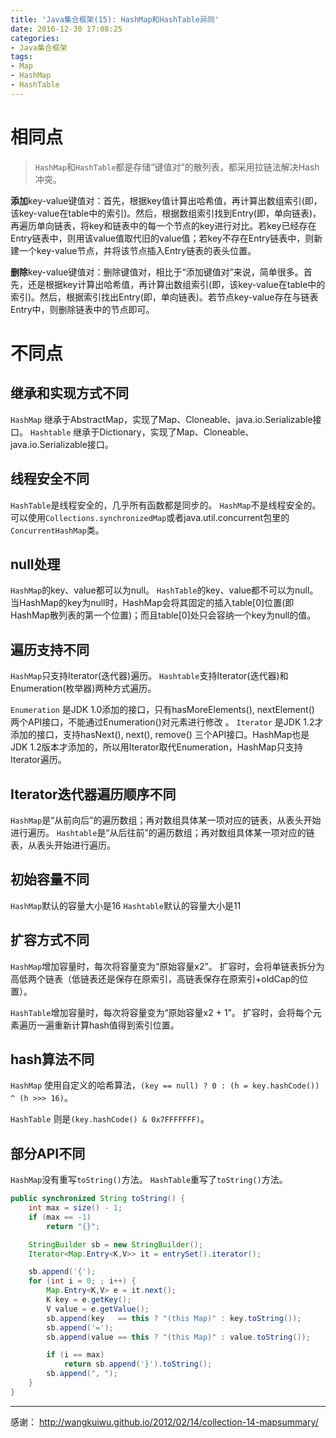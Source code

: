 ```yaml
---
title: 'Java集合框架(15): HashMap和HashTable异同'
date: 2016-12-30 17:08:25
categories:
- Java集合框架
tags:
- Map
- HashMap
- HashTable
---
```


# 相同点
> `HashMap`和`HashTable`都是存储“键值对”的散列表，都采用拉链法解决Hash冲突。

**添加**key-value键值对：首先，根据key值计算出哈希值，再计算出数组索引(即，该key-value在table中的索引)。然后，根据数组索引找到Entry(即，单向链表)，再遍历单向链表，将key和链表中的每一个节点的key进行对比。若key已经存在Entry链表中，则用该value值取代旧的value值；若key不存在Entry链表中，则新建一个key-value节点，并将该节点插入Entry链表的表头位置。

**删除**key-value键值对：删除键值对，相比于“添加键值对”来说，简单很多。首先，还是根据key计算出哈希值，再计算出数组索引(即，该key-value在table中的索引)。然后，根据索引找出Entry(即，单向链表)。若节点key-value存在与链表Entry中，则删除链表中的节点即可。

# 不同点
## 继承和实现方式不同
`HashMap` 继承于AbstractMap，实现了Map、Cloneable、java.io.Serializable接口。
`Hashtable` 继承于Dictionary，实现了Map、Cloneable、java.io.Serializable接口。

## 线程安全不同
`HashTable`是线程安全的，几乎所有函数都是同步的。
`HashMap`不是线程安全的。可以使用`Collections.synchronizedMap`或者java.util.concurrent包里的`ConcurrentHashMap`类。

## null处理
`HashMap`的key、value都可以为null。
`HashTable`的key、value都不可以为null。当HashMap的key为null时，HashMap会将其固定的插入table[0]位置(即HashMap散列表的第一个位置)；而且table[0]处只会容纳一个key为null的值。

## 遍历支持不同
`HashMap`只支持Iterator(迭代器)遍历。
`Hashtable`支持Iterator(迭代器)和Enumeration(枚举器)两种方式遍历。

`Enumeration` 是JDK 1.0添加的接口，只有hasMoreElements(), nextElement() 两个API接口，不能通过Enumeration()对元素进行修改 。
`Iterator` 是JDK 1.2才添加的接口，支持hasNext(), next(), remove() 三个API接口。HashMap也是JDK 1.2版本才添加的，所以用Iterator取代Enumeration，HashMap只支持Iterator遍历。

## Iterator迭代器遍历顺序不同
`HashMap`是“从前向后”的遍历数组；再对数组具体某一项对应的链表，从表头开始进行遍历。
`Hashtable`是“从后往前”的遍历数组；再对数组具体某一项对应的链表，从表头开始进行遍历。

## 初始容量不同
`HashMap`默认的容量大小是16
`Hashtable`默认的容量大小是11

## 扩容方式不同
`HashMap`增加容量时，每次将容量变为“原始容量x2”。
扩容时，会将单链表拆分为高低两个链表（低链表还是保存在原索引，高链表保存在原索引+oldCap的位置）。

`HashTable`增加容量时，每次将容量变为“原始容量x2 + 1”。
扩容时，会将每个元素遍历一遍重新计算hash值得到索引位置。

## hash算法不同
`HashMap` 使用自定义的哈希算法，`(key == null) ? 0 : (h = key.hashCode()) ^ (h >>> 16)`。

`HashTable` 则是`(key.hashCode() & 0x7FFFFFFF)`。

## 部分API不同
`HashMap`没有重写`toString()`方法。
`HashTable`重写了`toString()`方法。

```java HashTable
public synchronized String toString() {
    int max = size() - 1;
    if (max == -1)
        return "{}";

    StringBuilder sb = new StringBuilder();
    Iterator<Map.Entry<K,V>> it = entrySet().iterator();

    sb.append('{');
    for (int i = 0; ; i++) {
        Map.Entry<K,V> e = it.next();
        K key = e.getKey();
        V value = e.getValue();
        sb.append(key   == this ? "(this Map)" : key.toString());
        sb.append('=');
        sb.append(value == this ? "(this Map)" : value.toString());

        if (i == max)
            return sb.append('}').toString();
        sb.append(", ");
    }
}
```

* * *
感谢：
http://wangkuiwu.github.io/2012/02/14/collection-14-mapsummary/
